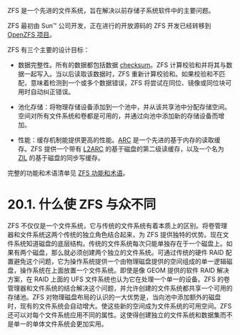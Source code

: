 ZFS 是一个先进的文件系统，旨在解决以前存储子系统软件中的主要问题。

ZFS 最初由 Sun™ 公司开发，正在进行的开放源码的 ZFS 开发已经转移到 [OpenZFS 项目](http://open-zfs.org/)。

ZFS 有三个主要的设计目标：

- 数据完整性。所有的数据都包括数据 [checksum](https://docs.freebsd.org/en/books/handbook/zfs/#zfs-term-checksum)。ZFS 计算校验和并将其与数据一起写入。当以后读取该数据时，ZFS 重新计算校验和。如果校验和不匹配，意味着检测到一个或多个数据错误，ZFS 将尝试在同位、镜像或同位块可用时自动纠正错误。

- 池化存储：将物理存储设备添加到一个池中，并从该共享池中分配存储空间。空间对所有文件系统和卷都是可用的，并通过向池中添加新的存储设备而增加。

- 性能：缓存机制能提供更高的性能。[ARC](https://docs.freebsd.org/en/books/handbook/zfs/#zfs-term-arc) 是一个先进的基于内存的读取缓存。ZFS 提供一个带有 [L2ARC](https://docs.freebsd.org/en/books/handbook/zfs/#zfs-term-l2arc) 的基于磁盘的第二级读缓存，以及一个名为 [ZIL](https://docs.freebsd.org/en/books/handbook/zfs/#zfs-term-zil) 的基于磁盘的同步写缓存。

完整的功能和术语清单见 [ZFS 功能和术语](https://docs.freebsd.org/en/books/handbook/zfs/#zfs-term)。

# 20.1. 什么使 ZFS 与众不同

ZFS 不仅仅是一个文件系统，它与传统的文件系统有着本质上的区别。将卷管理器和文件系统这两个传统的独立角色结合起来，为 ZFS 提供独特的优势。现在文件系统知道磁盘的底层结构。传统的文件系统每次只能单独存在于一个磁盘上。如果有两个磁盘，那么就必须创建两个独立的文件系统。可通过传统的硬件 RAID 配置避免这个问题，它为操作系统提供一个由物理磁盘提供的空间组成的单一逻辑磁盘，操作系统在上面放置一个文件系统。即使是像 GEOM 提供的软件 RAID 解决方案，在 RAID 上面的 UFS 文件系统也认为它在处理一个单一的设备。ZFS 的卷管理器和文件系统的结合解决这个问题，并允许创建的文件系统都共享一个可用的存储池。ZFS 对物理磁盘布局的认识的一大优势是，当向池中添加额外的磁盘时，现有的文件系统会自动增大。使这些新的空间成为文件系统的可用空间。ZFS 还可以对每个文件系统应用不同的属性。这使得创建独立的文件系统和数据集而不是单一的单体文件系统会更加实用。

